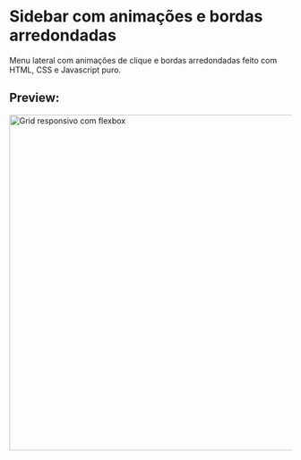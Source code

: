 # Sidebar com animações e bordas arredondadas

Menu lateral com animações de clique e bordas arredondadas feito com HTML, CSS e Javascript puro.

## Preview:

<img src="https://romaopedro.com/wp-content/uploads/2020/08/sidebar-com-animacoes-e-bordas-arredondadas-3.gif" alt="Grid responsivo com flexbox" title="Grid responsivo com flexbox" width="600"/>
